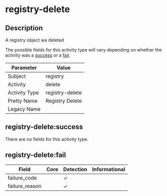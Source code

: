 registry-delete
===============

Description
-----------
A registry object wa deleted

The possible fields for this activity type will vary depending on whether the activity was a [success](#registry-deletesuccess) or a [fail](#registry-deletefail).

| Parameter     | Value           |
| ------------- | --------------- |
| Subject       | registry        |
| Activity      | delete          |
| Activity Type | registry-delete |
| Pretty Name   | Registry Delete |
| Legacy Name   |                 |

registry-delete:success
-----------------------

There are no fields for this activity type.


registry-delete:fail
--------------------

| Field          | Core | Detection | Informational |
| -------------- | ---- | --------- | ------------- |
| failure_code   |      | &#10003;  |               |
| failure_reason |      | &#10003;  |               |